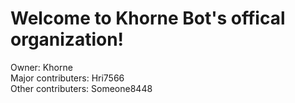 # Welcome to Khorne Bot's offical organization!
Owner: Khorne  
Major contributers: Hri7566  
Other contributers: Someone8448
